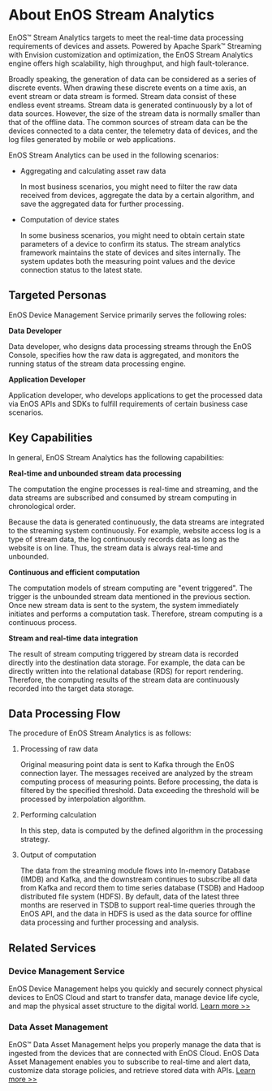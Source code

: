 # About EnOS Stream Analytics

EnOS™ Stream Analytics targets to meet the real-time data processing requirements of devices and assets. Powered by Apache Spark™ Streaming with Envision customization and optimization, the EnOS Stream Analytics engine offers high scalability, high throughput, and high fault-tolerance.

Broadly speaking, the generation of data can be considered as a series of discrete events. When drawing these discrete events on a time axis, an event stream or data stream is formed. Stream data consist of these endless event streams. Stream data is generated continuously by a lot of data sources. However, the size of the stream data is normally smaller than that of the offline data. The common sources of stream data can be the devices connected to a data center, the telemetry data of devices, and the log files generated by mobile or web applications.

EnOS Stream Analytics can be used in the following scenarios:

- Aggregating and calculating asset raw data

  In most business scenarios, you might need to filter the raw data received from devices, aggregate the data by a certain algorithm, and save the aggregated data for further processing.  

- Computation of device states

  In some business scenarios, you might need to obtain certain state parameters of a device to confirm its status. The stream analytics framework maintains the state of devices and sites internally. The system updates both the measuring point values and the device connection status to the latest state.


## Targeted Personas

EnOS Device Management Service primarily serves the following roles:

**Data Developer**

Data developer, who designs data processing streams through the EnOS Console, specifies how the raw data is aggregated, and monitors the running status of the stream data processing engine.

**Application Developer**

Application developer, who develops applications to get the processed data via EnOS APIs and SDKs to fulfill requirements of certain business case scenarios.

## Key Capabilities

In general, EnOS Stream Analytics has the following capabilities:

**Real-time and unbounded stream data processing**

The computation the engine processes is real-time and streaming, and the data streams are subscribed and consumed by stream computing in chronological order.

Because the data is generated continuously, the data streams are integrated to the streaming system continuously. For example, website access log is a type of stream data, the log continuously records data as long as the website is on line. Thus, the stream data is always real-time and unbounded.

**Continuous and efficient computation**

The computation models of stream computing are "event triggered". The trigger is the unbounded stream data mentioned in the previous section. Once new stream data is sent to the system, the system immediately initiates and performs a computation task. Therefore, stream computing is a continuous process.

**Stream and real-time data integration**

The result of stream computing triggered by stream data is recorded directly into the destination data storage. For example, the data can be directly written into the relational database (RDS) for report rendering. Therefore, the computing results of the stream data are continuously recorded into the target data storage.

## Data Processing Flow

The procedure of EnOS Stream Analytics is as follows:

1. Processing of raw data

   Original measuring point data is sent to Kafka through the EnOS connection layer. The messages received are analyzed by the stream computing process of measuring points. Before processing, the data is filtered by the specified threshold. Data exceeding the threshold will be processed by interpolation algorithm.

2. Performing calculation

   In this step, data is computed by the defined algorithm in the processing strategy.

3. Output of computation

   The data from the streaming module flows into In-memory Database (IMDB) and Kafka, and the downstream continues to subscribe all data from Kafka and record them to time series database (TSDB) and Hadoop distributed file system (HDFS). By default, data of the latest three months are reserved in TSDB to support real-time queries through the EnOS API, and the data in HDFS is used as the data source for offline data processing and further processing and analysis.

## Related Services

### Device Management Service

EnOS Device Management helps you quickly and securely connect physical devices to EnOS Cloud and start to transfer data, manage device life cycle, and map the physical asset structure to the digital world. [Learn more >>](/docs/device-connection/en/latest/device_management_overview.html)

### Data Asset Management

EnOS™ Data Asset Management helps you properly manage the data that is ingested from the devices that are connected with EnOS Cloud. EnOS Data Asset Management enables you to subscribe to real-time and alert data, customize data storage policies, and retrieve stored data with APIs. [Learn more >>](/docs/data-asset/en/latest/data_asset_overview.html)
